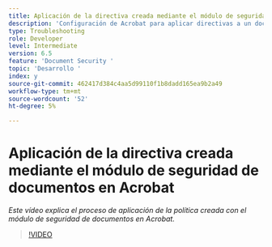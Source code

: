 ```yaml
---
title: Aplicación de la directiva creada mediante el módulo de seguridad de documentos en Acrobat
description: 'Configuración de Acrobat para aplicar directivas a un documento mediante la seguridad de documentos '
type: Troubleshooting
role: Developer
level: Intermediate
version: 6.5
feature: 'Document Security '
topic: 'Desarrollo '
index: y
source-git-commit: 462417d384c4aa5d99110f1b8dadd165ea9b2a49
workflow-type: tm+mt
source-wordcount: '52'
ht-degree: 5%

---
```



# Aplicación de la directiva creada mediante el módulo de seguridad de documentos en Acrobat

*Este vídeo explica el proceso de aplicación de la política creada con el módulo de seguridad de documentos en Acrobat.*

>[!VIDEO](https://video.tv.adobe.com/v/335486?quality=9&learn=on)
